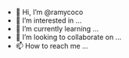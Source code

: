 - 👋 Hi, I’m @ramycoco
- 👀 I’m interested in ...
- 🌱 I’m currently learning ...
- 💞️ I’m looking to collaborate on ...
- 📫 How to reach me ...

<!---
ramycoco/ramycoco is a ✨ special ✨ repository because its `README.md` (this file) appears on your GitHub profile.
You can click the Preview link to take a look at your changes.
--->

